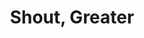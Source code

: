 ---
title: "Shout, Greater"

spell:
  schools:
    - name:        "Evocation"
      subschools:  []
      descriptors: ["Sonic"]
  classes:
    - name:  "Bard"
      abbr:  "Brd"
      level: 6
    - name:  "Sorcerer/Wizard"
      abbr:  "Sor/Wiz"
      level: 8
  components:         [V, S, F]
  range:              "60 ft."
  savingThrow:        "Fortitude partial or Reflex negates (object); see text"
  focus:              "A small metal or ivory horn."
  description:        |
    This spell functions like shout, except that the cone deals {% die_roll 10 6 0 %} points of sonic damage (or {% die_roll 1 6 0 %} points of sonic damage per caster level, maximum {% die_roll 20 6 0 %}, against exposed brittle or crystalline objects or crystalline creatures). It also causes creatures to be stunned for 1 round and deafened for {% die_roll 4 6 0 %} rounds. A creature in the area of the cone can negate the stunning and halve both the damage and the duration of the deafness with a successful Fortitude save. A creature holding vulnerable objects can attempt a Reflex save to negate the damage to those objects.
---
